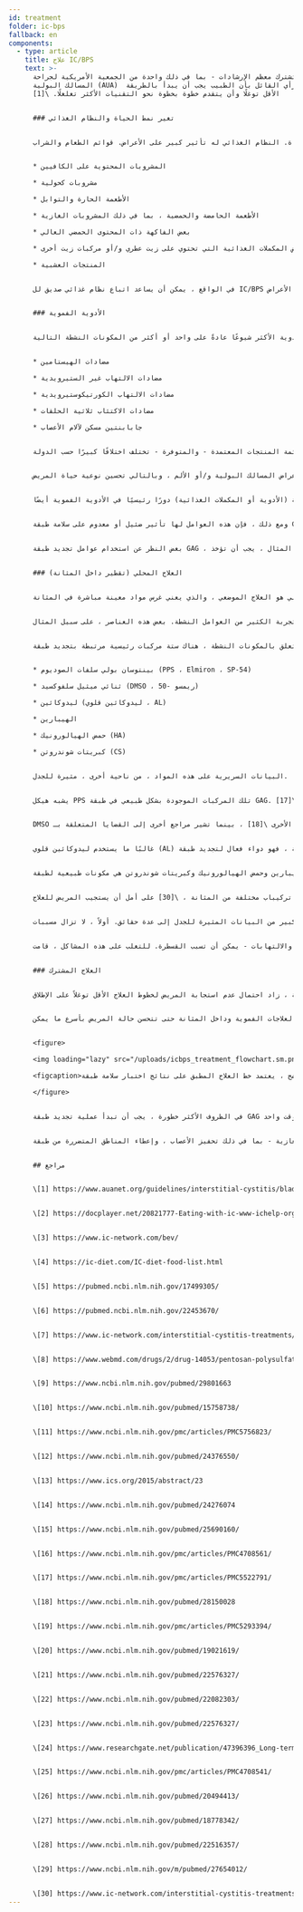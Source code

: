```yaml
---
id: treatment
folder: ic-bps
fallback: en
components:
  - type: article
    title: علاج IC/BPS
    text: >-
      تشترك معظم الإرشادات - بما في ذلك واحدة من الجمعية الأمريكية لجراحة
      المسالك البولية (AUA)  في الرأي القائل بأن الطبيب يجب أن يبدأ بالطريقة
      الأقل توغلًا وأن يتقدم خطوة بخطوة نحو التقنيات الأكثر تغلغلًا. \[1]


      ### تغير نمط الحياة والنظام الغذائي


      تصف الاحتمالات العلاجية الأقل توغلاً تغييرات نمط الحياة. النظام الغذائي له تأثير كبير على الأعراض. قوائم الطعام والشراب IC/BPS متاحة على نطاق واسع على الإنترنت \[2] ، \[3] ، \[4] ، كما تم نشر أوراق علمية حول هذا الموضوع أيضًا \[5] ، \[6]. تتفق معظم المراجع على أن أنواعًا معينة من الأطعمة تهيج جدار المثانة التالف. تذكر القوائم عادة الأشياء التالية:


      * المشروبات المحتوية على الكافيين

      * مشروبات كحولية

      * الأطعمة الحارة والتوابل

      * الأطعمة الحامضة والحمضية ، بما في ذلك المشروبات الغازية

      * بعض الفاكهة ذات المحتوى الحمضي العالي

      * الشاي أو بعض المكملات الغذائية التي تحتوي على زيت عطري و/أو مركبات زيت أخرى

      * المنتجات العشبية


      في الواقع ، يمكن أن يساعد اتباع نظام غذائي صديق لل IC/BPS في تخفيف الأعراض. ومع ذلك ، لا تعمل التغييرات في نمط الحياة والنظام الغذائي وحدها دائمًا ، خاصة في الحالات الشديدة. عادة ما يستغرق الأمر وقتًا طويلاً حتى تظهر التأثيرات ، وخلال هذا النوع من العلاج ، قد تسوء الأعراض.


      ### الأدوية الفموية


      إذا لم يكن هناك تحسن ملحوظ ، فإن خط العلاج الرئيسي التالي هو الأدوية الفموية. تحتوي الأدوية الأكثر شيوعًا عادةً على واحد أو أكثر من المكونات النشطة التالية:


      * مضادات الهيستامين

      * مضادات الالتهاب غير الستيرويدية

      * مضادات الالتهاب الكورتيكوستيرويدية

      * مضادات الاكتئاب ثلاثية الحلقات

      * جابابنتين مسكن لآلام الأعصاب


      قائمة المنتجات المعتمدة - والمتوفرة - تختلف اختلافًا كبيرًا حسب الدولة.


      كان هناك الكثير من الدراسات التي تبحث في فعالية هذه المواد ، وقد تم تلخيصها في العديد من الصفحات أيضًا. \[7] هذه العوامل لها تأثير مضاد للالتهابات ، ووسيط للألم ، ومضاد للاكتئاب. لذلك ، فإن الأدوية الفموية هي وسيلة فعالة للتخفيف من أعراض المسالك البولية و/أو الألم ، وبالتالي تحسين نوعية حياة المريض.


      تعتبر قلونة البول جزءًا مهمًا من العلاج الفموي أيضًا ، لأن البول الحمضي يمكن أن يهيج المثانة ويزيد الأعراض سوءًا. إن تجنب المجموعات الغذائية التي تجعل البول أكثر حمضية ليس فعالًا بما يكفي في كثير من الحالات. لذلك ، تلعب الحبوب القلوية (الأدوية أو المكملات الغذائية) دورًا رئيسيًا في الأدوية الفموية أيضًا.


      ومع ذلك ، فإن هذه العوامل لها تأثير ضئيل أو معدوم على سلامة طبقة GAG. مع الإشارة إلى أن هناك بعض المنتجات التي تحتوي على واحد أو أكثر من الأدوية النشطة (المفصلة لاحقًا) المستخدمة في تجديد طبقة GAG. كثير منهم معروفون على نطاق واسع ومتاحون على الإنترنت. في هذه المجموعة ، يعتبر الدواء الأكثر أهمية هو Pentosan Polysulfate Sodium (PPS, Elmiron, SP-54)  والذي تمت الموافقة عليه من قبل إدارة الغذاء والدواء (FDA ، الولايات المتحدة الأمريكية) ، ويعتبر الدواء الفموي الوحيد الذي يساعد بنشاط GAG -تجديد الطبقة.


      بغض النظر عن استخدام عوامل تجديد طبقة GAG ، فإن العلاج عن طريق الفم له بعض العيوب الكبيرة. للوصول إلى المثانة ، يجب امتصاص الأدوية في الجهاز الهضمي ، والدخول في الدورة الدموية والوصول إلى الأنسجة الأخرى أيضًا. هذه الحقيقة تقلل من فعالية الأدوية وتزيد من فرصة الآثار الجانبية. على سبيل المثال ، يجب أن تؤخذ PPS لمدة 3 أشهر أو أكثر لتجربة تأثيرها على طبقة GAG. قد يكون لـ PPS الذي يتم تناوله عن طريق الفم والذي يتم تناوله لفترة أطول آثار جانبية خطيرة \[8] ؛ الاكتشاف الأخير حول هذا الموضوع يثير قلقًا خاصًا \[9].


      ### العلاج المحلي (تقطير داخل المثانة)


      الاحتمال التالي هو العلاج الموضعي ، والذي يعني غرس مواد معينة مباشرة في المثانة.


      في السنوات العشرين الماضية ، تم تجربة الكثير من العوامل النشطة. بعض هذه العناصر ، على سبيل المثال BCG Bacillus Calmette-Guarin تبين أنها غير فعالة. \[10] آخرون ، مثل التدخل في عوامل نمو الأعصاب ، لديهم مشاكل تتعلق بالسلامة. \[11] مع بعض المواد ، تم تحقيق تحسن جزئي فقط: مع الفانيليا ، على سبيل المثال ، تم تقليل الألم ، ولكن لم يلاحظ أي تحسن فيما يتعلق بأعراض المسالك البولية.\[12] هناك بعض العوامل التي خضعت للفحص في الوقت الحالي ، ولكن إما أن النتائج كانت مثيرة للجدل و/أو غير حاسمة حتى الآن ، أو لم تكن هناك اختبارات سريرية كافية حتى الآن. قد يكون منع مستقبلات P2X3 (التي تؤثر على نشاط المثانة) واعدًا ، ولكن ستكون هناك حاجة لمزيد من التجارب.\[13] تم فحص توكسين البوتولينوم أ (BTX-A ، البوتوكس) عدة مرات ، لكن النتائج تبدو مثيرة للجدل. \[14] \[15] قد يكون استخدام الجسيمات الشحمية لتوصيل عوامل مختلفة طريقة فعالة \[16] ، ولكن ، مرة أخرى ، ستكون هناك حاجة لمزيد من التجارب.


      فيما يتعلق بالمكونات النشطة ، هناك ستة مركبات رئيسية مرتبطة بتجديد طبقة GAG. هذه هي:


      * بينتوسان بولي سلفات الصوديوم (PPS ، Elmiron ، SP-54)

      * ثنائي ميثيل سلفوكسيد (DMSO ، ريمسو -50)

      * ليدوكائين (ليدوكائين قلوي ، AL)

      * الهيبارين

      * حمض الهيالورونيك (HA)

      * كبريتات شوندروتن (CS)


      البيانات السريرية على هذه المواد ، من ناحية أخرى ، مثيرة للجدل.


      يشبه هيكل PPS تلك المركبات الموجودة بشكل طبيعي في طبقة GAG. لا تزال آلية عملها غير معروفة ، لكنها قد تكون دواءً فعالاً داخل المثانة. \[17]


      DMSO هو الدواء الوحيد المعتمد من قبل إدارة الغذاء والدواء لتقطير المثانة. وفقًا لبعض الأوراق ، فهو أكثر فعالية من بعض العوامل الأخرى \[18] ، بينما تشير مراجع أخرى إلى القضايا المتعلقة بـ [DMSO [19.


      غالبًا ما يستخدم ليدوكائين قلوي (AL) في كوكتيلات مختلفة من المثانة. وفقًا لمصادر معينة ، فهو دواء فعال لتجديد طبقة \[GAG   [20 بمفرده. يعتقد معظم المعالجين أنه يمكن أن يرفع من فعالية المركبات الأخرى [21] ، حتى لو كانت هناك دراسات تنفي ذلك.


      الهيبارين وحمض الهيالورونيك وكبريتات شوندروتن هي مكونات طبيعية لطبقة GAG. غالبًا ما يستخدم الهيبارين ، سواء بمفرده أو مع مركبات أخرى ، في العلاج الموضعي \[22]. هناك بيانات تقول إنها أقل فعالية من على سبيل المثال DMSO (انظر أعلاه). قد يكون حمض الهيالورونيك هو المكون الأكثر انتشارًا ؛ تم فحص فعاليته عدة مرات ، وكانت النتائج مختلفة. \[23] ، \[24] ، \[25]. البيانات المتاحة مثيرة للجدل بالمثل بالنسبة لكبريتات شوندروتن أيضًا. \[26] ، \[27] ، \[28]. وفقًا لبعض الدراسات ، قد تكون HA + CS فعالة مثل .[DMSO [29


      في الممارسة العملية ، يستخدم المعالجون المختلفون تركيباب مختلفة من المثانة ، \[30] على أمل أن يستجيب المريض للعلاج.


      قد يستند العدد الكبير من البيانات المثيرة للجدل إلى عدة حقائق. أولاً ، لا تزال مسببات IC/BPS غير معروفة. إذا ظهر المرض لأسباب مختلفة ، فقد يستجيب المرضى ذوو المسببات المختلفة للعلاجات بشكل مختلف. ثانيًا ، في العديد من البلدان ، تمت الموافقة على واحد فقط أو عدد قليل جدًا من هذه الأدوية ، وهو ما يعيق وحده إمكانية بناء صورة موضوعية ومقارنة. ثالثًا ، في معظم البلدان ، لا يوجد سوى عدد قليل من العوامل أو التركيباب المستخدمة للتقطير ، عادةً في شكل magistral ، مما يجعل من الصعب جدًا إجراء تجارب سريرية بأحجام عينات وافرة.


      يجدر النظر في سبب كون العلاج الموضعي أقل شيوعًا بالنسبة للأدوية التي يتم تناولها عن طريق الفم على الرغم من أنه أكثر فعالية - توفير الدواء المناسب. الغرز عامل مهم. يميل العديد من الأطباء إلى تجنب استخدام القسطرة إلا إذا كان ذلك لا مفر منه. غالبًا ما يرفض المرضى العلاج بالتقطير ، خوفًا من الألم ، وخطر حدوث المزيد من المشكلات - التقرحات الدقيقة والالتهابات - يمكن أن تسبب القسطرة. للتغلب على هذه المشاكل ، قامت Urosystem بتطوير UroDapter® و UroStill®. الأول عبارة عن جهاز صغير يحل محل القسطرة. هذا الأخير هو جهاز يتيح الغرس الذاتي للمريضات. باستخدام UroStill® ، يمكن إجراء علاج المثانة في المنزل ، دون أي مساعدة مباشرة من إختصاصي.


      ### العلاج المشترك


      لا جدال في أن الخطوط الأولى من العلاج - الأساليب الأقل توغلًا ، مثل النظام الغذائي والأدوية عن طريق الفم - ضرورية. لسوء الحظ ، لا يستغرق التشخيص وقتًا طويلاً فحسب ، بل يظهر تأثير العلاجات الأقل توغلاً في وقت لاحق. يؤدي هذا إلى وضع شائع يضيع فيه المرضى 1-3 سنوات أو أكثر في العيش بألم يصعب تحمله ، ومتلازمات بولية حادة وتدهور تدريجي في نوعية الحياة. كلما تم قضاء المزيد من الوقت بهذه الطريقة ، زاد احتمال عدم استجابة المريض لخطوط العلاج الأقل توغلاً على الإطلاق.


      تم تلخيص توصياتنا في المخطط التالي. في حالات الأعراض الشديدة ، يوصى بالبدء بالعلاج المشترك بين العلاجات الفموية وداخل المثانة حتى تتحسن حالة المريض بأسرع ما يمكن.


      <figure>

      <img loading="lazy" src="/uploads/icbps_treatment_flowchart.sm.png" srcset="/uploads/icbps_treatment_flowchart.png 2x, /uploads/icbps_treatment_flowchart.sm.png 1x" alt="ICBPS treatment flowchart"/>

      <figcaption>كما هو موضح ، يعتمد خط العلاج المطبق على نتائج اختبار سلامة طبقة GAG. تعتبر تغييرات نمط الحياة والنظام الغذائي والأدوية عن طريق الفم فعالة وكافية فقط في الحالات الخفيفة من IC/BPS. متابعة المريض ضرورية في هذه الحالات أيضًا ، لأنه على الرغم من العلاجات المطبقة ، لا يمكن استبعاد تدهور الحالة. (لم يتم تطبيق نظام متابعة المريض على هذا الموقع حتى الآن).</figcaption>

      </figure>


      في الظروف الأكثر خطورة ، يجب أن تبدأ عملية تجديد طبقة GAG عبر تقطير المثانة على الفور ، ولكن عادةً ما يتم تنفيذ جميع الطرق الأقل توغلاً في وقت واحد.


      يتم إجراء المزيد من العلاجات الغازية - بما في ذلك تحفيز الأعصاب ، وإعطاء المناطق المتضررة من طبقة GAG أو استئصال المثانة - فقط إذا كانت جميع العلاجات الأخرى غير فعالة. يوصى غالبًا بالطرق البديلة - بما في ذلك الوخز بالإبر والعلاج بالأكسجين عالي الضغط - كعلاجات تكميلية ، مع الأخذ في الاعتبار نسبة التكلفة إلى الفائدة 


      ## مراجع


      \[1] https://www.auanet.org/guidelines/interstitial-cystitis/bladder-pain-syndrome-(2011-amended-2014)


      \[2] https://docplayer.net/20821777-Eating-with-ic-www-ichelp-org-interstitial-cystitis-association.html


      \[3] https://www.ic-network.com/bev/


      \[4] https://ic-diet.com/IC-diet-food-list.html


      \[5] https://pubmed.ncbi.nlm.nih.gov/17499305/


      \[6] https://pubmed.ncbi.nlm.nih.gov/22453670/


      \[7] https://www.ic-network.com/interstitial-cystitis-treatments/oral-medication/


      \[8] https://www.webmd.com/drugs/2/drug-14053/pentosan-polysulfate-sodium-oral/details


      \[9] https://www.ncbi.nlm.nih.gov/pubmed/29801663


      \[10] https://www.ncbi.nlm.nih.gov/pubmed/15758738/


      \[11] https://www.ncbi.nlm.nih.gov/pmc/articles/PMC5756823/


      \[12] https://www.ncbi.nlm.nih.gov/pubmed/24376550/


      \[13] https://www.ics.org/2015/abstract/23


      \[14] https://www.ncbi.nlm.nih.gov/pubmed/24276074


      \[15] https://www.ncbi.nlm.nih.gov/pubmed/25690160/


      \[16] https://www.ncbi.nlm.nih.gov/pmc/articles/PMC4708561/


      \[17] https://www.ncbi.nlm.nih.gov/pmc/articles/PMC5522791/


      \[18] https://www.ncbi.nlm.nih.gov/pubmed/28150028


      \[19] https://www.ncbi.nlm.nih.gov/pmc/articles/PMC5293394/


      \[20] https://www.ncbi.nlm.nih.gov/pubmed/19021619/


      \[21] https://www.ncbi.nlm.nih.gov/pubmed/22576327/


      \[22] https://www.ncbi.nlm.nih.gov/pubmed/22082303/


      \[23] https://www.ncbi.nlm.nih.gov/pubmed/22576327/


      \[24] https://www.researchgate.net/publication/47396396_Long-term_results_of_intravesical_hyaluronan_therapy_in_bladder_pain_syndromeinterstitial_cystitis


      \[25] https://www.ncbi.nlm.nih.gov/pmc/articles/PMC4708541/


      \[26] https://www.ncbi.nlm.nih.gov/pubmed/20494413/


      \[27] https://www.ncbi.nlm.nih.gov/pubmed/18778342/


      \[28] https://www.ncbi.nlm.nih.gov/pubmed/22516357/


      \[29] https://www.ncbi.nlm.nih.gov/m/pubmed/27654012/


      \[30] https://www.ic-network.com/interstitial-cystitis-treatments/bladder-instillations/
---
```

